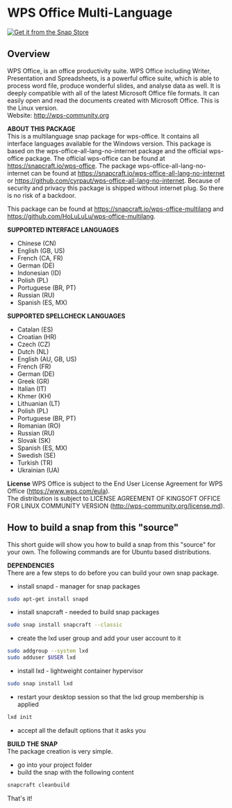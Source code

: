 # WPS Office Multi-Language

[![Get it from the Snap Store](https://snapcraft.io/static/images/badges/en/snap-store-white.svg)](https://snapcraft.io/wps-office-multilang)

## Overview
WPS Office, is an office productivity suite. WPS Office including Writer, Presentation and Spreadsheets, is a powerful office suite, which is able to process word file, produce wonderful slides, and analyse data as well. It is deeply compatible with all of the latest Microsoft Office file formats. It can easily open and read the documents created with Microsoft Office. This is the Linux version.  
Website: http://wps-community.org

**ABOUT THIS PACKAGE**  
This is a multilanguage snap package for wps-office. It contains all interface languages available for the Windows version.
This package is based on the wps-office-all-lang-no-internet package and the official wps-office package.
The official wps-office can be found at https://snapcraft.io/wps-office.
The package wps-office-all-lang-no-internet can be found at https://snapcraft.io/wps-office-all-lang-no-internet or https://github.com/cyrpaut/wps-office-all-lang-no-internet.
Because of security and privacy this package is shipped without internet plug. So there is no risk of a backdoor.

This package can be found at https://snapcraft.io/wps-office-multilang and https://github.com/HoLuLuLu/wps-office-multilang.

**SUPPORTED INTERFACE LANGUAGES**
- Chinese (CN)
- English (GB, US)
- French (CA, FR)
- German (DE)
- Indonesian (ID)
- Polish (PL)
- Portuguese (BR, PT)
- Russian (RU)
- Spanish (ES, MX)

**SUPPORTED SPELLCHECK LANGUAGES**
- Catalan (ES)
- Croatian (HR)
- Czech (CZ)
- Dutch (NL)
- English (AU, GB, US)
- French (FR)
- German (DE)
- Greek (GR)
- Italian (IT)
- Khmer (KH)
- Lithuanian (LT)
- Polish (PL)
- Portuguese (BR, PT)
- Romanian (RO)
- Russian (RU)
- Slovak (SK)
- Spanish (ES, MX)
- Swedish (SE)
- Turkish (TR)
- Ukrainian (UA)

**License**
WPS Office is subject to the End User License Agreement for WPS Office (https://www.wps.com/eula).  
The distribution is subject to LICENSE AGREEMENT OF KINGSOFT OFFICE FOR LINUX COMMUNITY VERSION (http://wps-community.org/license.md).

## How to build a snap from this "source"
This short guide will show you how to build a snap from this "source" for your own. The following commands are for Ubuntu based distributions.

**DEPENDENCIES**  
There are a few steps to do before you can build your own snap package.
- install snapd - manager for snap packages
```sh
sudo apt-get install snapd
```
- install snapcraft - needed to build snap packages
```sh
sudo snap install snapcraft --classic
```
- create the lxd user group and add your user account to it
```sh
sudo addgroup --system lxd
sudo adduser $USER lxd
```
-  install lxd - lightweight container hypervisor
```sh
sudo snap install lxd
```
- restart your desktop session so that the lxd group membership is applied
```sh
lxd init
```
- accept all the default options that it asks you


**BUILD THE SNAP**  
The package creation is very simple.
- go into your project folder
- build the snap with the following content
```sh
snapcraft cleanbuild
```
That's it!
